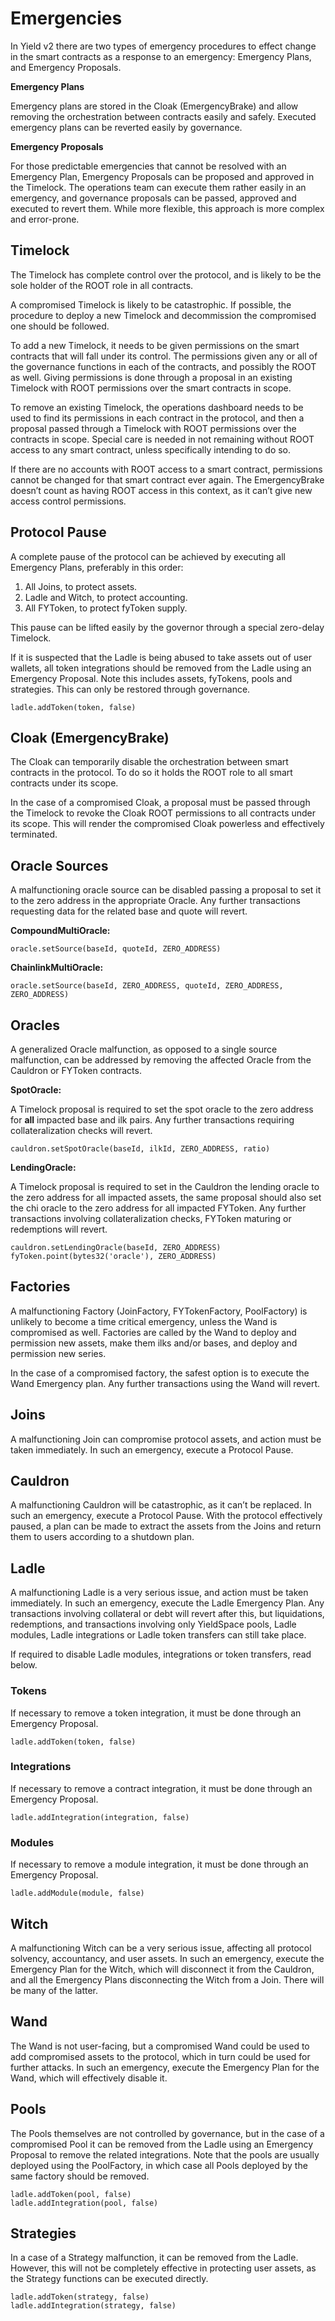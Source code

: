 # Emergencies


In Yield v2 there are two types of emergency procedures to effect change in the smart contracts as a response to an emergency: Emergency Plans, and Emergency Proposals.


**Emergency Plans**


Emergency plans are stored in the Cloak (EmergencyBrake) and allow removing the orchestration between contracts easily and safely. Executed emergency plans can be reverted easily by governance.


**Emergency Proposals**


For those predictable emergencies that cannot be resolved with an Emergency Plan, Emergency Proposals can be proposed and approved in the Timelock. The operations team can execute them rather easily in an emergency, and governance proposals can be passed, approved and executed to revert them. While more flexible, this approach is more complex and error-prone.


## Timelock


The Timelock has complete control over the protocol, and is likely to be the sole holder of the ROOT role in all contracts.


A compromised Timelock is likely to be catastrophic. If possible, the procedure to deploy a new Timelock and decommission the compromised one should be followed.


To add a new Timelock, it needs to be given permissions on the smart contracts that will fall under its control. The permissions given any or all of the governance functions in each of the contracts, and possibly the ROOT as well. Giving permissions is done through a proposal in an existing Timelock with ROOT permissions over the smart contracts in scope.


To remove an existing Timelock, the operations dashboard needs to be used to find its permissions in each contract in the protocol, and then a proposal passed through a Timelock with ROOT permissions over the contracts in scope. Special care is needed in not remaining without ROOT access to any smart contract, unless specifically intending to do so.


If there are no accounts with ROOT access to a smart contract, permissions cannot be changed for that smart contract ever again. The EmergencyBrake doesn’t count as having ROOT access in this context, as it can’t give new access control permissions.


## Protocol Pause


A complete pause of the protocol can be achieved by executing all Emergency Plans, preferably in this order:



1. All Joins, to protect assets.
2. Ladle and Witch, to protect accounting.
3. All FYToken, to protect fyToken supply.

This pause can be lifted easily by the governor through a special zero-delay Timelock.


If it is suspected that the Ladle is being abused to take assets out of user wallets, all token integrations should be removed from the Ladle using an Emergency Proposal. Note this includes assets, fyTokens, pools and strategies. This can only be restored through governance.


```
ladle.addToken(token, false)
```



## Cloak (EmergencyBrake)


The Cloak can temporarily disable the orchestration between smart contracts in the protocol. To do so it holds the ROOT role to all smart contracts under its scope.


In the case of a compromised Cloak, a proposal must be passed through the Timelock to revoke the Cloak ROOT permissions to all contracts under its scope. This will render the compromised Cloak powerless and effectively terminated.


## Oracle Sources


A malfunctioning oracle source can be disabled passing a proposal to set it to the zero address in the appropriate Oracle. Any further transactions requesting data for the related base and quote will revert.


**CompoundMultiOracle:**


```
oracle.setSource(baseId, quoteId, ZERO_ADDRESS)
```



**ChainlinkMultiOracle:**


```
oracle.setSource(baseId, ZERO_ADDRESS, quoteId, ZERO_ADDRESS, ZERO_ADDRESS)
```



## Oracles


A generalized Oracle malfunction, as opposed to a single source malfunction, can be addressed by removing the affected Oracle from the Cauldron or FYToken contracts.


**SpotOracle:**


A Timelock proposal is required to set the spot oracle to the zero address for **all** impacted base and ilk pairs. Any further transactions requiring collateralization checks will revert.


```
cauldron.setSpotOracle(baseId, ilkId, ZERO_ADDRESS, ratio)
```



**LendingOracle:**


A Timelock proposal is required to set in the Cauldron the lending oracle to the zero address for all impacted assets, the same proposal should also set the chi oracle to the zero address for all impacted FYToken. Any further transactions involving collateralization checks, FYToken maturing or redemptions will revert.


```
cauldron.setLendingOracle(baseId, ZERO_ADDRESS)
fyToken.point(bytes32('oracle'), ZERO_ADDRESS)
```



## Factories


A malfunctioning Factory (JoinFactory, FYTokenFactory, PoolFactory) is unlikely to become a time critical emergency, unless the Wand is compromised as well. Factories are called by the Wand to deploy and permission new assets, make them ilks and/or bases, and deploy and permission new series.


In the case of a compromised factory, the safest option is to execute the Wand Emergency plan. Any further transactions using the Wand will revert.


## Joins


A malfunctioning Join can compromise protocol assets, and action must be taken immediately. In such an emergency, execute a Protocol Pause.


## Cauldron


A malfunctioning Cauldron will be catastrophic, as it can’t be replaced. In such an emergency, execute a Protocol Pause. With the protocol effectively paused, a plan can be made to extract the assets from the Joins and return them to users according to a shutdown plan.


## Ladle


A malfunctioning Ladle is a very serious issue, and action must be taken immediately. In such an emergency, execute the Ladle Emergency Plan. Any transactions involving collateral or debt will revert after this, but liquidations, redemptions, and transactions involving only YieldSpace pools, Ladle modules, Ladle integrations or Ladle token transfers can still take place.


If required to disable Ladle modules, integrations or token transfers, read below.


### Tokens 


If necessary to remove a token integration, it must be done through an Emergency Proposal.


```
ladle.addToken(token, false)
```



### Integrations 


If necessary to remove a contract integration, it must be done through an Emergency Proposal.


```
ladle.addIntegration(integration, false)
```



### Modules


If necessary to remove a module integration, it must be done through an Emergency Proposal.


```
ladle.addModule(module, false)
```



## Witch


A malfunctioning Witch can be a very serious issue, affecting all protocol solvency, accountancy, and user assets. In such an emergency, execute the Emergency Plan for the Witch, which will disconnect it from the Cauldron, and all the Emergency Plans disconnecting the Witch from a Join. There will be many of the latter.


## Wand


The Wand is not user-facing, but a compromised Wand could be used to add compromised assets to the protocol, which in turn could be used for further attacks. In such an emergency, execute the Emergency Plan for the Wand, which will effectively disable it.


## Pools


The Pools themselves are not controlled by governance, but in the case of a compromised Pool it can be removed from the Ladle using an Emergency Proposal to remove the related integrations. Note that the pools are usually deployed using the PoolFactory, in which case all Pools deployed by the same factory should be removed.


```
ladle.addToken(pool, false)
ladle.addIntegration(pool, false)
```



## Strategies


In a case of a Strategy malfunction, it can be removed from the Ladle. However, this will not be completely effective in protecting user assets, as the Strategy functions can be executed directly.


```
ladle.addToken(strategy, false)
ladle.addIntegration(strategy, false)
